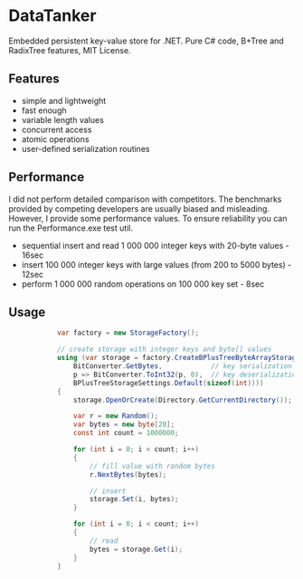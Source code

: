 # DataTanker
Embedded persistent key-value store for .NET.
Pure C# code, B+Tree and RadixTree features, MIT License.

## Features
* simple and lightweight
* fast enough
* variable length values
* concurrent access
* atomic operations
* user-defined serialization routines

## Performance
I did not perform detailed comparison with competitors. The benchmarks provided by competing developers are usually biased and misleading.
However, I provide some performance values. To ensure reliability you can run the Performance.exe test util.
* sequential insert and read 1 000 000 integer keys with 20-byte values - 16sec
* insert 100 000 integer keys with large values (from 200 to 5000 bytes) - 12sec
* perform 1 000 000 random operations on 100 000 key set - 8sec

## Usage
```c#
            var factory = new StorageFactory();

            // create storage with integer keys and byte[] values
            using (var storage = factory.CreateBPlusTreeByteArrayStorage<int>(
                BitConverter.GetBytes,            // key serialization
                p => BitConverter.ToInt32(p, 0),  // key deserialization
                BPlusTreeStorageSettings.Default(sizeof(int))))
            {
                storage.OpenOrCreate(Directory.GetCurrentDirectory());

                var r = new Random();
                var bytes = new byte[20];
                const int count = 1000000;

                for (int i = 0; i < count; i++)
                {
                    // fill value with random bytes
                    r.NextBytes(bytes);

                    // insert
                    storage.Set(i, bytes);
                }

                for (int i = 0; i < count; i++)
                {
                    // read
                    bytes = storage.Get(i);
                }
            }
```
